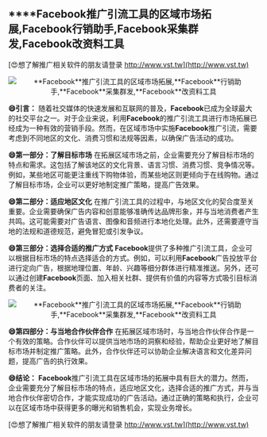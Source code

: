 ## ****Facebook**推广引流工具的区域市场拓展,**Facebook**行销助手,**Facebook**采集群发,**Facebook**改资料工具**

[😍想了解推广相关软件的朋友请登录 http://www.vst.tw](http://www.vst.tw)

 <center><img src="https://vst.tw/MP4/tuiguang/png/7.png" alt="**Facebook**推广引流工具的区域市场拓展,**Facebook**行销助手,**Facebook**采集群发,**Facebook**改资料工具"></center>

**😄引言：**
随着社交媒体的快速发展和互联网的普及，**Facebook**已成为全球最大的社交平台之一。对于企业来说，利用**Facebook**的推广引流工具进行市场拓展已经成为一种有效的营销手段。然而，在区域市场中实施**Facebook**推广引流，需要考虑到不同地区的文化、消费习惯和法规等因素，以确保广告活动的成功。

**😄第一部分：了解目标市场**
在拓展区域市场之前，企业需要充分了解目标市场的特点和需求。这包括了解该地区的文化背景、语言习惯、消费习惯、竞争情况等。例如，某些地区可能更注重线下购物体验，而某些地区则更倾向于在线购物。通过了解目标市场，企业可以更好地制定推广策略，提高广告效果。

**😄第二部分：适应地区文化**
在推广引流工具的过程中，与地区文化的契合度至关重要。企业需要确保广告内容和创意能够准确传达品牌形象，并与当地消费者产生共鸣。这可能需要对广告语言、图像和音频进行本地化处理。此外，还需要遵守当地的法规和道德规范，避免冒犯或引发争议。

**😄第三部分：选择合适的推广方式**
**Facebook**提供了多种推广引流工具，企业可以根据目标市场的特点选择适合的方式。例如，可以利用**Facebook**广告投放平台进行定向广告，根据地理位置、年龄、兴趣等细分群体进行精准推送。另外，还可以通过创建**Facebook**页面、加入相关社群、提供有价值的内容等方式吸引目标消费者的关注。

 <center><img src="https://vst.tw/MP4/tuiguang/png/2.png" alt="**Facebook**推广引流工具的区域市场拓展,**Facebook**行销助手,**Facebook**采集群发,**Facebook**改资料工具"></center>

**😄第四部分：与当地合作伙伴合作**
在拓展区域市场时，与当地合作伙伴合作是一个有效的策略。合作伙伴可以提供当地市场的洞察和经验，帮助企业更好地了解目标市场并制定推广策略。此外，合作伙伴还可以协助企业解决语言和文化差异问题，提高广告的执行效果。

**😄结论：**
**Facebook**推广引流工具在区域市场的拓展中具有巨大的潜力。然而，企业需要充分了解目标市场的特点，适应地区文化，选择合适的推广方式，并与当地合作伙伴密切合作，才能实现成功的广告活动。通过正确的策略和执行，企业可以在区域市场中获得更多的曝光和销售机会，实现业务增长。

[😍想了解推广相关软件的朋友请登录 http://www.vst.tw](http://www.vst.tw)



